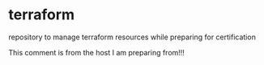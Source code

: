 # terraform
repository to manage terraform resources while preparing for certification

This comment is from the host I am preparing from!!!
